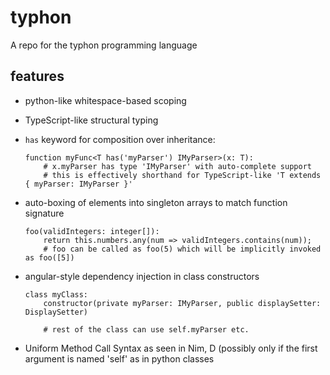 # typhon
A repo for the typhon programming language


## features
* python-like whitespace-based scoping
* TypeScript-like structural typing
* `has` keyword for composition over inheritance:

  ```
  function myFunc<T has('myParser') IMyParser>(x: T):
      # x.myParser has type 'IMyParser' with auto-complete support
      # this is effectively shorthand for TypeScript-like 'T extends { myParser: IMyParser }'
  ```
* auto-boxing of elements into singleton arrays to match function signature
  
  ```
  foo(validIntegers: integer[]):
      return this.numbers.any(num => validIntegers.contains(num));    
      # foo can be called as foo(5) which will be implicitly invoked as foo([5])  
  ```
  
* angular-style dependency injection in class constructors

  ```
  class myClass:
      constructor(private myParser: IMyParser, public displaySetter: DisplaySetter)
      
      # rest of the class can use self.myParser etc.
  ```

* Uniform Method Call Syntax as seen in Nim, D (possibly only if the first argument is named 'self' as in python classes
